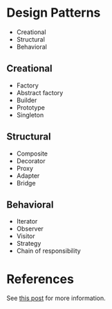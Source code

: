 # Design Patterns

- Creational
- Structural
- Behavioral

## Creational
- Factory
- Abstract factory
- Builder
- Prototype
- Singleton

## Structural
- Composite
- Decorator
- Proxy
- Adapter
- Bridge

## Behavioral
- Iterator
- Observer
- Visitor
- Strategy
- Chain of responsibility

# References
See [this post](https://www.geeksforgeeks.org/python-design-patterns/) for more information.